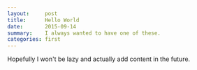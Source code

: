 ```yaml
---
layout:     post
title:      Hello World
date:       2015-09-14
summary:    I always wanted to have one of these.
categories: first
---
```

Hopefully I won't be lazy and actually add content in the future.
